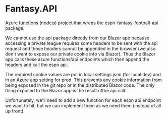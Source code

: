 # Fantasy.API
Azure functions (nodejs) project that wraps the espn-fantasy-football-api package.

We cannot use the api package directly from our Blazor app because accessing a private league requires some headers
to be sent with the api request and those headers cannot be appended in the browser (we also don't want to expose our
private cookie info via Blazor).
Thus the Blazor app calls these azure functions/api endpoints which then append the headers and call the espn api.

The required cookie values are put in local.settings.json (for local dev) and in an Azure app setting for prod.
This prevents any cookie information from being exposed in the git repo or in the distributed Blazor code.
The only thing exposed to the Blazor app is the result ofthe api call.

Unfortunately, we'll need to add a new function for each espn api endpoint we want to hit, but we can implement them
as we need them (instead of all up front).